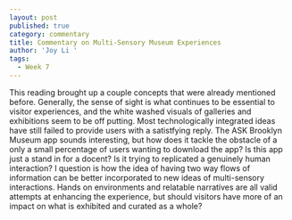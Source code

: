 ```yaml
---
layout: post
published: true
category: commentary
title: Commentary on Multi-Sensory Museum Experiences
author: 'Joy Li '
tags:
  - Week 7
---
```

This reading brought up a couple concepts that were already mentioned before. Generally, the sense of sight is what continues to be essential to visitor experiences, and the white washed visuals of galleries and exhibitions seem to be off putting. Most technologically integrated ideas have still failed to provide users with a satistfying reply. The ASK Brooklyn Museum app sounds interesting, but how does it tackle the obstacle of a only a small percentage of users wanting to download the app? Is this app just a stand in for a docent? Is it trying to replicated a genuinely human interaction? I question is how the idea of having two way flows of information can be better incorporated to new ideas of multi-sensory interactions. Hands on environments and relatable narratives are all valid attempts at enhancing the experience, but should visitors have more of an impact on what is exhibited and curated as a whole? 